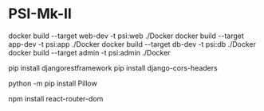# PSI-Mk-II
docker build --target web-dev -t psi:web ./Docker
docker build --target app-dev -t psi:app ./Docker
docker build --target db-dev -t psi:db ./Docker
docker build --target admin -t psi:admin ./Docker

pip install djangorestframework
pip install django-cors-headers

python -m pip install Pillow

npm install react-router-dom